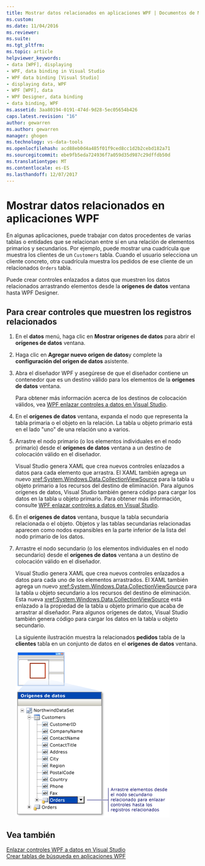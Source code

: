 ```yaml
---
title: Mostrar datos relacionados en aplicaciones WPF | Documentos de Microsoft
ms.custom: 
ms.date: 11/04/2016
ms.reviewer: 
ms.suite: 
ms.tgt_pltfrm: 
ms.topic: article
helpviewer_keywords:
- data [WPF], displaying
- WPF, data binding in Visual Studio
- WPF data binding [Visual Studio]
- displaying data, WPF
- WPF [WPF], data
- WPF Designer, data binding
- data binding, WPF
ms.assetid: 3aa80194-0191-474d-9d28-5ec05654b426
caps.latest.revision: "16"
author: gewarren
ms.author: gewarren
manager: ghogen
ms.technology: vs-data-tools
ms.openlocfilehash: acd88eb0d4a485f01f9ced8cc1d2b2cebd182a71
ms.sourcegitcommit: ebe9fb5eda724936f7a059d35d987c29dffdb50d
ms.translationtype: MT
ms.contentlocale: es-ES
ms.lasthandoff: 12/07/2017
---
```

# <a name="display-related-data-in-wpf-applications"></a>Mostrar datos relacionados en aplicaciones WPF
En algunas aplicaciones, puede trabajar con datos procedentes de varias tablas o entidades que se relacionan entre sí en una relación de elementos primarios y secundarios. Por ejemplo, puede mostrar una cuadrícula que muestra los clientes de un `Customers` tabla. Cuando el usuario selecciona un cliente concreto, otra cuadrícula muestra los pedidos de ese cliente de un relacionados `Orders` tabla.

Puede crear controles enlazados a datos que muestren los datos relacionados arrastrando elementos desde la **orígenes de datos** ventana hasta WPF Designer.

## <a name="to-create-controls-that-display-related-records"></a>Para crear controles que muestren los registros relacionados

1. En el **datos** menú, haga clic en **Mostrar orígenes de datos** para abrir el **orígenes de datos** ventana.

2. Haga clic en **Agregar nuevo origen de datos**y complete la **configuración del origen de datos** asistente.

3. Abra el diseñador WPF y asegúrese de que el diseñador contiene un contenedor que es un destino válido para los elementos de la **orígenes de datos** ventana.

     Para obtener más información acerca de los destinos de colocación válidos, vea [WPF enlazar controles a datos en Visual Studio](../data-tools/bind-wpf-controls-to-data-in-visual-studio.md).

4. En el **orígenes de datos** ventana, expanda el nodo que representa la tabla primaria o el objeto en la relación. La tabla u objeto primario está en el lado "uno" de una relación uno a varios.

5. Arrastre el nodo primario (o los elementos individuales en el nodo primario) desde el **orígenes de datos** ventana a un destino de colocación válido en el diseñador.

     Visual Studio genera XAML que crea nuevos controles enlazados a datos para cada elemento que arrastra. El XAML también agrega un nuevo <xref:System.Windows.Data.CollectionViewSource> para la tabla u objeto primario a los recursos del destino de eliminación. Para algunos orígenes de datos, Visual Studio también genera código para cargar los datos en la tabla u objeto primario. Para obtener más información, consulte [WPF enlazar controles a datos en Visual Studio](../data-tools/bind-wpf-controls-to-data-in-visual-studio.md).

6. En el **orígenes de datos** ventana, busque la tabla secundaria relacionada o el objeto. Objetos y las tablas secundarias relacionadas aparecen como nodos expansibles en la parte inferior de la lista del nodo primario de los datos.

7. Arrastre el nodo secundario (o los elementos individuales en el nodo secundario) desde el **orígenes de datos** ventana a un destino de colocación válido en el diseñador.

     Visual Studio genera XAML que crea nuevos controles enlazados a datos para cada uno de los elementos arrastrados. El XAML también agrega un nuevo <xref:System.Windows.Data.CollectionViewSource> para la tabla u objeto secundario a los recursos del destino de eliminación. Esta nueva <xref:System.Windows.Data.CollectionViewSource> está enlazado a la propiedad de la tabla u objeto primario que acaba de arrastrar al diseñador. Para algunos orígenes de datos, Visual Studio también genera código para cargar los datos en la tabla u objeto secundario.

     La siguiente ilustración muestra la relacionados **pedidos** tabla de la **clientes** tabla en un conjunto de datos en el **orígenes de datos** ventana.

     ![Ventana de orígenes de datos que muestra la relación](../data-tools/media/datasources2.gif "DataSources2")

## <a name="see-also"></a>Vea también
[Enlazar controles WPF a datos en Visual Studio](../data-tools/bind-wpf-controls-to-data-in-visual-studio.md)   
[Crear tablas de búsqueda en aplicaciones WPF](../data-tools/create-lookup-tables-in-wpf-applications.md)